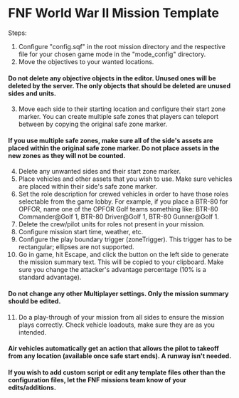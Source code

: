 # FNF World War II Mission Template

Steps:

1. Configure "config.sqf" in the root mission directory and the respective file for your chosen game mode in the "mode_config" directory.
2. Move the objectives to your wanted locations.
#### Do not delete any objective objects in the editor. Unused ones will be deleted by the server. The only objects that should be deleted are unused sides and units.
3. Move each side to their starting location and configure their start zone marker. You can create multiple safe zones that players can teleport between by copying the original safe zone marker.
#### If you use multiple safe zones, make sure all of the side's assets are placed within the original safe zone marker. Do not place assets in the new zones as they will not be counted.
4. Delete any unwanted sides and their start zone marker.
5. Place vehicles and other assets that you wish to use. Make sure vehicles are placed within their side's safe zone marker.
6. Set the role description for crewed vehicles in order to have those roles selectable from the game lobby. For example, if you place a BTR-80 for OPFOR, name one of the OPFOR Golf teams something like: BTR-80 Commander@Golf 1, BTR-80 Driver@Golf 1, BTR-80 Gunner@Golf 1.
7. Delete the crew/pilot units for roles not present in your mission.
8. Configure mission start time, weather, etc.
9. Configure the play boundary trigger (zoneTrigger). This trigger has to be rectangular; ellipses are not supported.
10. Go in game, hit Escape, and click the button on the left side to generate the mission summary text. This will be copied to your clipboard. Make sure you change the attacker's advantage percentage (10% is a standard advantage).
#### Do not change any other Multiplayer settings. Only the mission summary should be edited.
11. Do a play-through of your mission from all sides to ensure the mission plays correctly. Check vehicle loadouts, make sure they are as you intended.

#### Air vehicles automatically get an action that allows the pilot to takeoff from any location (available once safe start ends). A runway isn't needed.
#### If you wish to add custom script or edit any template files other than the configuration files, let the FNF missions team know of your edits/additions.
